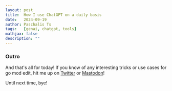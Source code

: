 ```yaml
---
layout: post
title:  How I use ChatGPT on a daily basis
date:   2024-09-19
author: Paschalis Ts
tags:   [genai, chatgpt, tools]
mathjax: false
description: ""
---
```



### Outro

And that's all for today! If you know of any interesting tricks or use cases for go mod edit, hit me up on [Twitter](https://twitter.com/tpaschalis_) or [Mastodon](https://m.tpaschalis.me/@tpaschalis)!

Until next time, bye!
